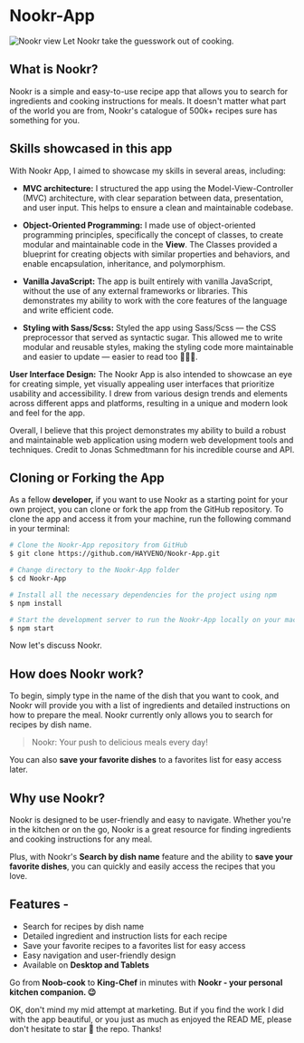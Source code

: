 # Nookr-App

![Nookr view](https://res.cloudinary.com/detye5zx5/image/upload/v1671020361/Nookr-view-optimized_x6fmje.webp)
Let Nookr take the guesswork out of cooking.

## What is Nookr?

Nookr is a simple and easy-to-use recipe app that allows you to search for ingredients and cooking instructions for meals. It doesn't matter what part of the world you are from, Nookr's catalogue of 500k+ recipes sure has something for you.

## Skills showcased in this app

With Nookr App, I aimed to showcase my skills in several areas, including:

- **MVC architecture:** I structured the app using the Model-View-Controller (MVC) architecture, with clear separation between data, presentation, and user input. This helps to ensure a clean and maintainable codebase.

- **Object-Oriented Programming:** I made use of object-oriented programming principles, specifically the concept of classes, to create modular and maintainable code in the **View**. The Classes provided a blueprint for creating objects with similar properties and behaviors, and enable encapsulation, inheritance, and polymorphism.

- **Vanilla JavaScript:** The app is built entirely with vanilla JavaScript, without the use of any external frameworks or libraries. This demonstrates my ability to work with the core features of the language and write efficient code.

- **Styling with Sass/Scss:** Styled the app using Sass/Scss — the CSS preprocessor that served as syntactic sugar. This allowed me to write modular and reusable styles, making the styling code more maintainable and easier to update — easier to read too 🤷🏾‍♂️.

**User Interface Design:** The Nookr App is also intended to showcase an eye for creating simple, yet visually appealing user interfaces that prioritize usability and accessibility. I drew from various design trends and elements across different apps and platforms, resulting in a unique and modern look and feel for the app.

Overall, I believe that this project demonstrates my ability to build a robust and maintainable web application using modern web development tools and techniques. Credit to Jonas Schmedtmann for his incredible course and API.


## Cloning or Forking the App

As a fellow **developer,** if you want to use Nookr as a starting point for your own project, you can clone or fork the app from the GitHub repository. To clone the app and access it from your machine, run the following command in your terminal:

``` bash
# Clone the Nookr-App repository from GitHub
$ git clone https://github.com/HAYVENO/Nookr-App.git

# Change directory to the Nookr-App folder
$ cd Nookr-App

# Install all the necessary dependencies for the project using npm
$ npm install

# Start the development server to run the Nookr-App locally on your machine
$ npm start

```
Now let's discuss Nookr.

## How does Nookr work?

To begin, simply type in the name of the dish that you want to cook, and Nookr will provide you with a list of ingredients and detailed instructions on how to prepare the meal. Nookr currently only allows you to search for recipes by dish name.

> Nookr: Your push to delicious meals every day!

You can also **save your favorite dishes** to a favorites list for easy access later.

## Why use Nookr?

Nookr is designed to be user-friendly and easy to navigate. Whether you're in the kitchen or on the go, Nookr is a great resource for finding ingredients and cooking instructions for any meal.

Plus, with Nookr's **Search by dish name** feature and the ability to **save your favorite dishes**, you can quickly and easily access the recipes that you love.

## Features -

-  Search for recipes by dish name
-  Detailed ingredient and instruction lists for each recipe
-  Save your favorite recipes to a favorites list for easy access
-  Easy navigation and user-friendly design
-  Available on **Desktop and Tablets**

Go from **Noob-cook** to **King-Chef** in minutes with **Nookr - your personal kitchen companion. 😉**

OK, don't mind my mid attempt at marketing. But if you find the work I did with the app beautiful, or you just as much as enjoyed the READ ME, please don't hesitate to star 🌟 the repo. Thanks!

